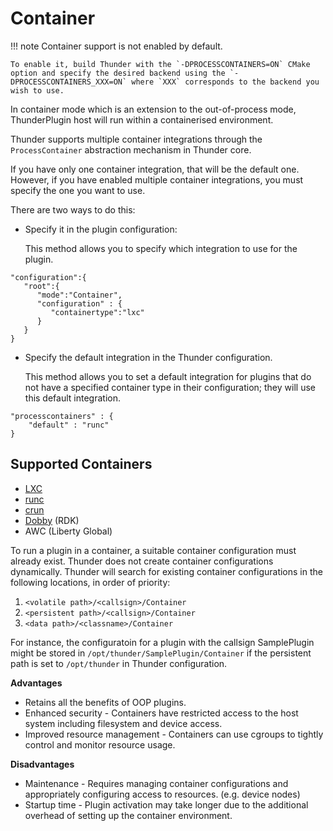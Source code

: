 # Container

!!! note
	Container support is not enabled by default.
	
	To enable it, build Thunder with the `-DPROCESSCONTAINERS=ON` CMake option and specify the desired backend using the `-DPROCESSCONTAINERS_XXX=ON` where `XXX` corresponds to the backend you wish to use.

In container mode which is an extension to the out-of-process mode, ThunderPlugin host will run within a containerised environment.  

Thunder supports multiple container integrations through the `ProcessContainer` abstraction mechanism in Thunder core.

If you have only one container integration, that will be the default one. However, if you have enabled multiple container integrations, you must specify the one you want to use.

There are two ways to do this:

- Specify it in the plugin configuration:

	This method allows you to specify which integration to use for the plugin.
```
"configuration":{
   "root":{
      "mode":"Container",
      "configuration" : {
         "containertype":"lxc"
      }
   }
}
```

- Specify the default integration in the Thunder configuration.
	
	This method allows you to set a default integration for plugins that do not have a specified container type in their configuration; they will use this default integration.
```
"processcontainers" : {
    "default" : "runc"
}
```

## Supported Containers

- [LXC ](https://linuxcontainers.org/)
- [runc](https://github.com/opencontainers/runc)
- [crun](https://github.com/containers/crun)
- [Dobby](https://github.com/rdkcentral/Dobby) (RDK)
- AWC (Liberty Global)

To run a plugin in a container, a suitable container configuration must already exist. Thunder does not create container configurations dynamically. Thunder will search for existing container configurations in the following locations, in order of priority:

1. `<volatile path>/<callsign>/Container`
1. `<persistent path>/<callsign>/Container`
1. `<data path>/<classname>/Container`

For instance, the configuratoin for a plugin with the callsign SamplePlugin might be stored in `/opt/thunder/SamplePlugin/Container` if the persistent path is set to `/opt/thunder` in Thunder configuration.

**Advantages**

* Retains all the benefits of OOP plugins.
* Enhanced security - Containers have restricted access to the host system including filesystem and device access.
* Improved resource management - Containers can use cgroups to tightly control and monitor resource usage.

**Disadvantages**

* Maintenance - Requires managing container configurations and appropriately configuring access to resources. (e.g. device nodes)
* Startup time - Plugin activation may take longer due to the additional overhead of setting up the container environment.